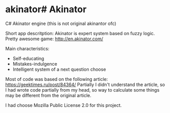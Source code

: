# akinator# Akinator

C# Akinator engine (this is not original akinantor ofc)

Short app descritption:
Akinator is expert system based on fuzzy logic. 
Pretty awesome game: http://en.akinator.com/

Main characteristics:
* Self-educating
* Mistakes-indulgence
* Intelligent system of a next question choose

Most of code was based on the following article: https://geektimes.ru/post/84364/
Partially I didn't understand the article, so I had wrote code partially from my head, 
so way to calculate some things may be different from the original article.

I had choose Mozilla Public License 2.0 for this project.
